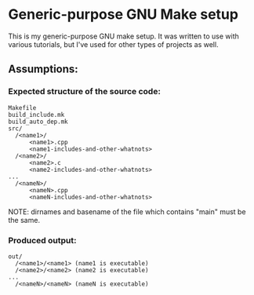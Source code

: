 # Generic-purpose GNU Make setup
This is my generic-purpose GNU make setup. It was written to use with various tutorials, but I've used for other types of projects as well.

## Assumptions:
### Expected structure of the source code:
```
Makefile
build_include.mk
build_auto_dep.mk
src/
  /<name1>/
      <name1>.cpp
      <name1-includes-and-other-whatnots>
  /<name2>/
      <name2>.c
      <name2-includes-and-other-whatnots>
...
  /<nameN>/
      <nameN>.cpp
      <nameN-includes-and-other-whatnots>
```
NOTE: dirnames and basename of the file which contains "main" must be the same.

### Produced output:
```
out/
  /<name1>/<name1> (name1 is executable)
  /<name2>/<name2> (name2 is executable)
...
  /<nameN>/<nameN> (nameN is executable)
```
